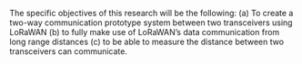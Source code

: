 The specific objectives of this research will be the following: (a) To create a two-way communication prototype system between two transceivers using LoRaWAN (b) to fully make use of LoRaWAN’s data communication from long range distances (c) to be able to measure the distance between two transceivers can communicate.
